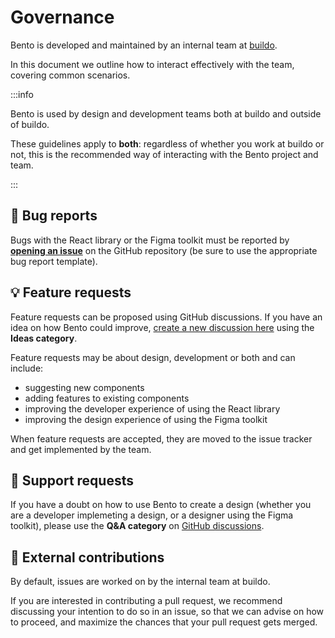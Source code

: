# Governance

Bento is developed and maintained by an internal team at [buildo](https://buildo.io/).

In this document we outline how to interact effectively with the team, covering common scenarios.

:::info

Bento is used by design and development teams both at buildo and outside of buildo.

These guidelines apply to **both**: regardless of whether you work at buildo or not, this is the recommended way of interacting with the Bento project and team.

:::

## 🐛 Bug reports

Bugs with the React library or the Figma toolkit must be reported by [**opening an issue**](https://github.com/buildo/bento-design-system/issues/new) on the GitHub repository (be sure to use the appropriate bug report template).

## 💡 Feature requests

Feature requests can be proposed using GitHub discussions. If you have an idea on how Bento could improve, [create a new discussion here](https://github.com/buildo/bento-design-system/discussions/new) using the **Ideas category**.

Feature requests may be about design, development or both and can include:

- suggesting new components
- adding features to existing components
- improving the developer experience of using the React library
- improving the design experience of using the Figma toolkit

When feature requests are accepted, they are moved to the issue tracker and get implemented by the team.

## 🙏 Support requests

If you have a doubt on how to use Bento to create a design (whether you are a developer implemeting a design, or a designer using the Figma toolkit), please use the **Q&A category** on [GitHub discussions](https://github.com/buildo/bento-design-system/discussions/new).

## 🤝 External contributions

By default, issues are worked on by the internal team at buildo.

If you are interested in contributing a pull request, we recommend discussing your intention to do so in an issue, so that we can advise on how to proceed, and maximize the chances that your pull request gets merged.
